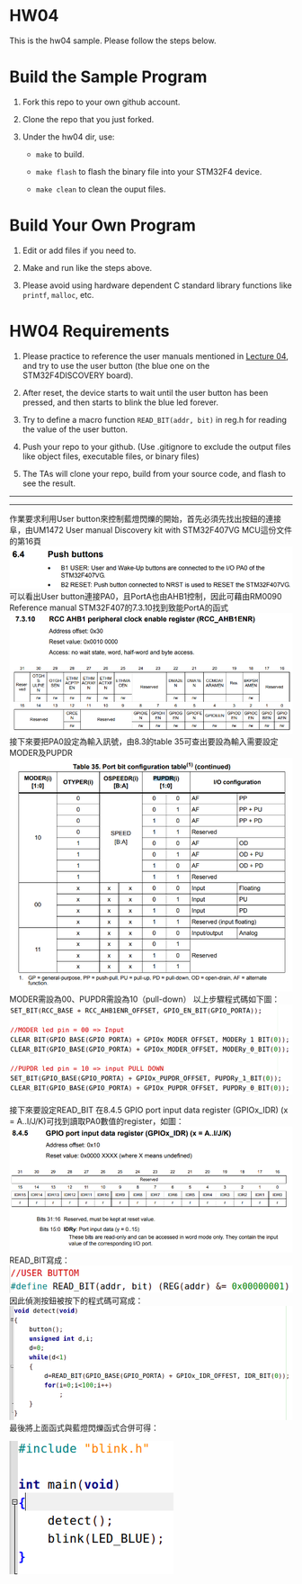 HW04
===
This is the hw04 sample. Please follow the steps below.

# Build the Sample Program

1. Fork this repo to your own github account.

2. Clone the repo that you just forked.

3. Under the hw04 dir, use:

	* `make` to build.

	* `make flash` to flash the binary file into your STM32F4 device.

	* `make clean` to clean the ouput files.

# Build Your Own Program

1. Edit or add files if you need to.

2. Make and run like the steps above.

3. Please avoid using hardware dependent C standard library functions like `printf`, `malloc`, etc.

# HW04 Requirements

1. Please practice to reference the user manuals mentioned in [Lecture 04], and try to use the user button (the blue one on the STM32F4DISCOVERY board).

2. After reset, the device starts to wait until the user button has been pressed, and then starts to blink the blue led forever.

3. Try to define a macro function `READ_BIT(addr, bit)` in reg.h for reading the value of the user button.

4. Push your repo to your github. (Use .gitignore to exclude the output files like object files, executable files, or binary files)

5. The TAs will clone your repo, build from your source code, and flash to see the result.

[Lecture 04]: http://www.nc.es.ncku.edu.tw/course/embedded/04/

--------------------
--------------------

作業要求利用User button來控制藍燈閃爍的開始，首先必須先找出按鈕的連接阜，由UM1472 User manual Discovery kit with STM32F407VG MCU這份文件的第16頁
![image](https://github.com/Carl5901/ESEmbedded_HW04/blob/master/image/PA0.png)
可以看出User button連接PA0，且PortA也由AHB1控制，因此可藉由RM0090 Reference manual STM32F407的7.3.10找到致能PortA的函式
![image](https://github.com/Carl5901/ESEmbedded_HW04/blob/master/image/7_3_10.png)
接下來要把PA0設定為輸入訊號，由8.3的table 35可查出要設為輸入需要設定MODER及PUPDR
![image](https://github.com/Carl5901/ESEmbedded_HW04/blob/master/image/t35.png)
MODER需設為00、PUPDR需設為10（pull-down）
以上步驟程式碼如下圖：
![image](https://github.com/Carl5901/ESEmbedded_HW04/blob/master/image/step1.png)

接下來要設定READ_BIT
在8.4.5 GPIO port input data register (GPIOx_IDR) (x = A..I/J/K)可找到讀取PA0數值的register，如圖：
![image](https://github.com/Carl5901/ESEmbedded_HW04/blob/master/image/8_4_5.png)
READ_BIT寫成：
![image](https://github.com/Carl5901/ESEmbedded_HW04/blob/master/image/read_bit.png)
因此偵測按鈕被按下的程式碼可寫成：
![image](https://github.com/Carl5901/ESEmbedded_HW04/blob/master/image/detect.png)
最後將上面函式與藍燈閃爍函式合併可得：

![image](https://github.com/Carl5901/ESEmbedded_HW04/blob/master/image/all.png)

